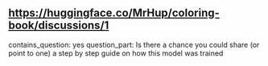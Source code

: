 ## https://huggingface.co/MrHup/coloring-book/discussions/1

contains_question: yes
question_part: Is there a chance you could share (or point to one) a step by step guide on how this model was trained